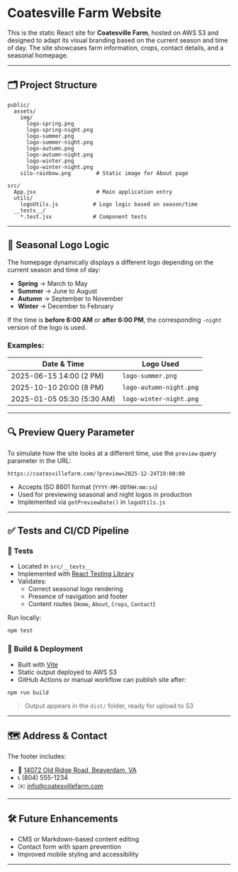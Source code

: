 # Coatesville Farm Website

This is the static React site for **Coatesville Farm**, hosted on AWS S3 and designed to adapt its visual branding based on the current season and time of day. The site showcases farm information, crops, contact details, and a seasonal homepage.

---

## 🗂 Project Structure

```
public/
  assets/
    img/
      logo-spring.png
      logo-spring-night.png
      logo-summer.png
      logo-summer-night.png
      logo-autumn.png
      logo-autumn-night.png
      logo-winter.png
      logo-winter-night.png
    silo-rainbow.png        # Static image for About page

src/
  App.jsx                   # Main application entry
  utils/
    logoUtils.js           # Logo logic based on season/time
  __tests__/
    *.test.jsx             # Component tests
```

---

## 🌱 Seasonal Logo Logic

The homepage dynamically displays a different logo depending on the current season and time of day:

- **Spring** → March to May
- **Summer** → June to August
- **Autumn** → September to November
- **Winter** → December to February

If the time is **before 6:00 AM** or **after 6:00 PM**, the corresponding `-night` version of the logo is used.

### Examples:
| Date & Time               | Logo Used                 |
|---------------------------|---------------------------|
| 2025-06-15 14:00 (2 PM)   | `logo-summer.png`         |
| 2025-10-10 20:00 (8 PM)   | `logo-autumn-night.png`   |
| 2025-01-05 05:30 (5:30 AM)| `logo-winter-night.png`   |

---

## 🔍 Preview Query Parameter

To simulate how the site looks at a different time, use the `preview` query parameter in the URL:

```
https://coatesvillefarm.com/?preview=2025-12-24T19:00:00
```

- Accepts ISO 8601 format (`YYYY-MM-DDTHH:mm:ss`)
- Used for previewing seasonal and night logos in production
- Implemented via `getPreviewDate()` in `logoUtils.js`

---

## ✅ Tests and CI/CD Pipeline

### 🧪 Tests

- Located in `src/__tests__`
- Implemented with [React Testing Library](https://testing-library.com/docs/react-testing-library/intro/)
- Validates:
  - Correct seasonal logo rendering
  - Presence of navigation and footer
  - Content routes (`Home`, `About`, `Crops`, `Contact`)

Run locally:

```bash
npm test
```

### 🚀 Build & Deployment

- Built with [Vite](https://vitejs.dev/)
- Static output deployed to AWS S3
- GitHub Actions or manual workflow can publish site after:

```bash
npm run build
```

> Output appears in the `dist/` folder, ready for upload to S3

---

## 🗺 Address & Contact

The footer includes:

- 📍 [14072 Old Ridge Road, Beaverdam, VA](https://maps.app.goo.gl/7daPheXtBUPiJES87)
- 📞 (804) 555-1234
- ✉️ [info@coatesvillefarm.com](mailto:info@coatesvillefarm.com)

---

## 🛠 Future Enhancements

- CMS or Markdown-based content editing
- Contact form with spam prevention
- Improved mobile styling and accessibility

---